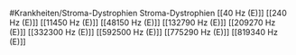 #Krankheiten/Stroma-Dystrophien
Stroma-Dystrophien
[[40 Hz (E)]]
[[240 Hz (E)]]
[[11450 Hz (E)]]
[[48150 Hz (E)]]
[[132790 Hz (E)]]
[[209270 Hz (E)]]
[[332300 Hz (E)]]
[[592500 Hz (E)]]
[[775290 Hz (E)]]
[[819340 Hz (E)]]